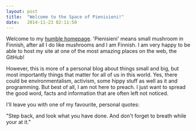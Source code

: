 ```yaml
---
layout: post
title:  "Welcome to the Space of Pienisieni!"
date:   2014-11-23 02:11:50
---
```


Welcome to my [humble homepage][me]. 'Pienisieni' means small mushroom in Finnish, after all I do like mushrooms and I am Finnish. I am very happy to be able to host my site at one of the most amazing places on the web, the GitHub!

However, this is more of a personal blog about things small and big, but most importantly things that matter for all of us in this world. Yes, there could be environmentalism, activism, some hippy stuff as well as it and programming. But best of all, I am not here to preach. I just want to spread the good word, facts and information that are often left not noticed.

I'll leave you with one of my favourite, personal quotes:

"Step back, and look what you have done. And don't forget to breath while your at it."

[me]:      http://pienisieni.github.io
